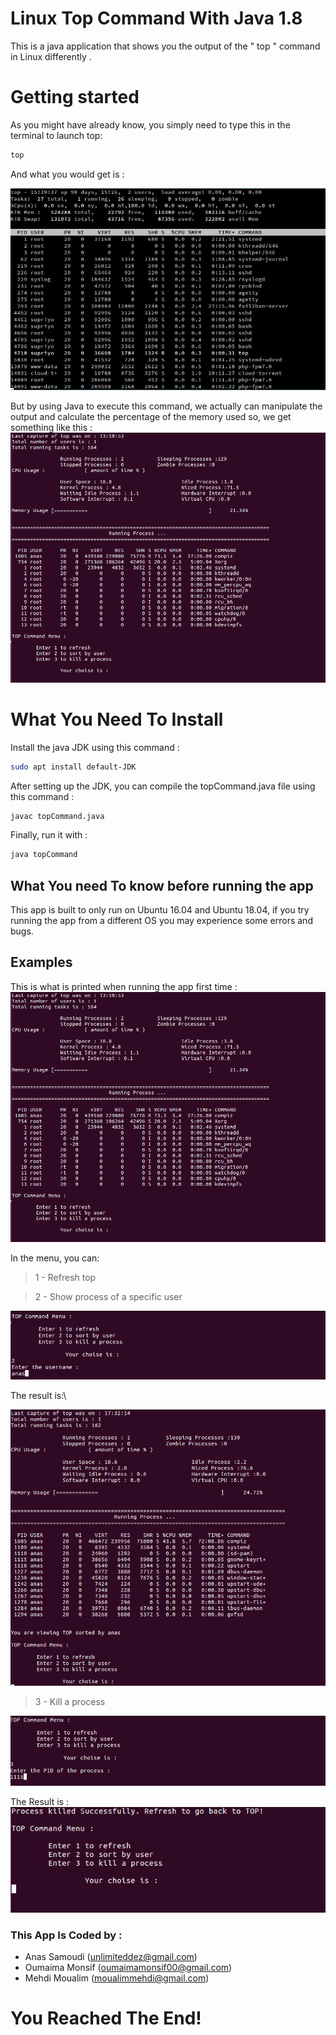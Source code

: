 # Linux Top Command With Java 1.8
   
   
    
    
 This is a java application that shows you the output of the "  top " command in Linux differently .
    
    

# Getting started

  As you might have already know, you simply need to type this in the terminal to launch top: 

```sh
top
```
And what you would get is :

![](https://github.com/SamoudiAnas/top-command-linux-with-java/blob/main/top.jpg)



But by using Java to execute this command, we actually can manipulate the output and calculate the percentage of the memory used so, we get something like this : \
![](https://github.com/SamoudiAnas/top-command-linux-with-java/blob/main/top%201.PNG)








# What You Need To Install


Install the java JDK using this command : 

```sh
sudo apt install default-JDK
```

After setting up the JDK, you can compile the topCommand.java file using this command :

```sh
javac topCommand.java
```

Finally, run it with :

```sh
java topCommand
```

## What You need To know before running the app

This app is built to only run on Ubuntu 16.04 and Ubuntu 18.04, if you try running the app from a different OS you may experience some errors and bugs.



## Examples

This is what is printed when running the app first time :
![](https://github.com/SamoudiAnas/top-command-linux-with-java/blob/main/top%201.PNG)


In the menu, you can:
> 1 -   Refresh top

> 2 -        Show process of a specific user
>

![](https://github.com/SamoudiAnas/top-command-linux-with-java/blob/main/top%202.PNG)

The result is:\

![](https://github.com/SamoudiAnas/top-command-linux-with-java/blob/main/top%202u.PNG)
> 3 - Kill a process

>
![](https://github.com/SamoudiAnas/top-command-linux-with-java/blob/main/top%203.PNG)

The Result is :
\
![](https://github.com/SamoudiAnas/top-command-linux-with-java/blob/main/top%203%20u.PNG)

### This App Is Coded by : 

 - Anas Samoudi (unlimiteddez@gmail.com)
 - Oumaima Monsif (oumaimamonsif00@gmail.com)
 - Mehdi Moualim (moualimmehdi@gmail.com)
 
 
 # You Reached The End! 
